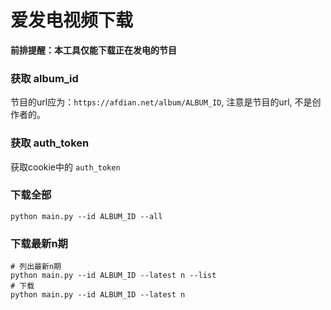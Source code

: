 # 爱发电视频下载
**前排提醒：本工具仅能下载正在发电的节目**
### 获取 album_id  
节目的url应为：`https://afdian.net/album/ALBUM_ID`, 注意是节目的url, 不是创作者的。 
### 获取 auth_token  
获取cookie中的 `auth_token`
### 下载全部
```shell
python main.py --id ALBUM_ID --all
```
### 下载最新n期
```shell
# 列出最新n期
python main.py --id ALBUM_ID --latest n --list
# 下载
python main.py --id ALBUM_ID --latest n
```
